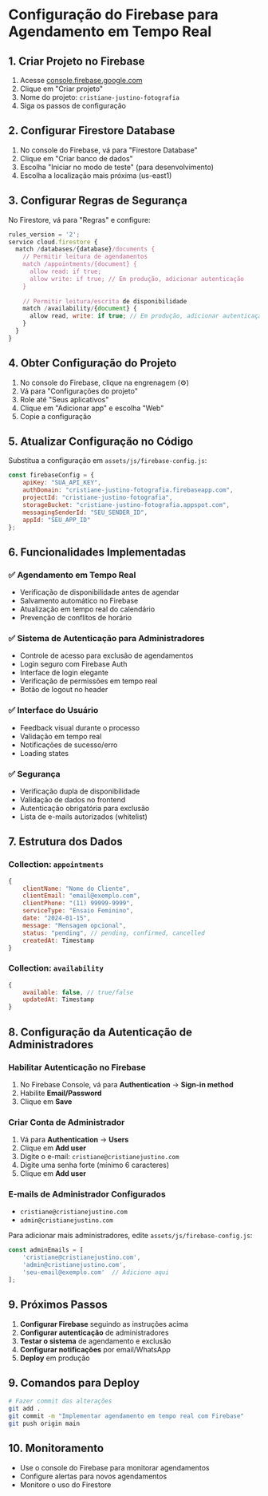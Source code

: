 # Configuração do Firebase para Agendamento em Tempo Real

## 1. Criar Projeto no Firebase

1. Acesse [console.firebase.google.com](https://console.firebase.google.com)
2. Clique em "Criar projeto"
3. Nome do projeto: `cristiane-justino-fotografia`
4. Siga os passos de configuração

## 2. Configurar Firestore Database

1. No console do Firebase, vá para "Firestore Database"
2. Clique em "Criar banco de dados"
3. Escolha "Iniciar no modo de teste" (para desenvolvimento)
4. Escolha a localização mais próxima (us-east1)

## 3. Configurar Regras de Segurança

No Firestore, vá para "Regras" e configure:

```javascript
rules_version = '2';
service cloud.firestore {
  match /databases/{database}/documents {
    // Permitir leitura de agendamentos
    match /appointments/{document} {
      allow read: if true;
      allow write: if true; // Em produção, adicionar autenticação
    }
    
    // Permitir leitura/escrita de disponibilidade
    match /availability/{document} {
      allow read, write: if true; // Em produção, adicionar autenticação
    }
  }
}
```

## 4. Obter Configuração do Projeto

1. No console do Firebase, clique na engrenagem (⚙️)
2. Vá para "Configurações do projeto"
3. Role até "Seus aplicativos"
4. Clique em "Adicionar app" e escolha "Web"
5. Copie a configuração

## 5. Atualizar Configuração no Código

Substitua a configuração em `assets/js/firebase-config.js`:

```javascript
const firebaseConfig = {
    apiKey: "SUA_API_KEY",
    authDomain: "cristiane-justino-fotografia.firebaseapp.com",
    projectId: "cristiane-justino-fotografia",
    storageBucket: "cristiane-justino-fotografia.appspot.com",
    messagingSenderId: "SEU_SENDER_ID",
    appId: "SEU_APP_ID"
};
```

## 6. Funcionalidades Implementadas

### ✅ Agendamento em Tempo Real
- Verificação de disponibilidade antes de agendar
- Salvamento automático no Firebase
- Atualização em tempo real do calendário
- Prevenção de conflitos de horário

### ✅ Sistema de Autenticação para Administradores
- Controle de acesso para exclusão de agendamentos
- Login seguro com Firebase Auth
- Interface de login elegante
- Verificação de permissões em tempo real
- Botão de logout no header

### ✅ Interface do Usuário
- Feedback visual durante o processo
- Validação em tempo real
- Notificações de sucesso/erro
- Loading states

### ✅ Segurança
- Verificação dupla de disponibilidade
- Validação de dados no frontend
- Autenticação obrigatória para exclusão
- Lista de e-mails autorizados (whitelist)

## 7. Estrutura dos Dados

### Collection: `appointments`
```javascript
{
    clientName: "Nome do Cliente",
    clientEmail: "email@exemplo.com",
    clientPhone: "(11) 99999-9999",
    serviceType: "Ensaio Feminino",
    date: "2024-01-15",
    message: "Mensagem opcional",
    status: "pending", // pending, confirmed, cancelled
    createdAt: Timestamp
}
```

### Collection: `availability`
```javascript
{
    available: false, // true/false
    updatedAt: Timestamp
}
```

## 8. Configuração da Autenticação de Administradores

### Habilitar Autenticação no Firebase
1. No Firebase Console, vá para **Authentication** → **Sign-in method**
2. Habilite **Email/Password**
3. Clique em **Save**

### Criar Conta de Administrador
1. Vá para **Authentication** → **Users**
2. Clique em **Add user**
3. Digite o e-mail: `cristiane@cristianejustino.com`
4. Digite uma senha forte (mínimo 6 caracteres)
5. Clique em **Add user**

### E-mails de Administrador Configurados
- `cristiane@cristianejustino.com`
- `admin@cristianejustino.com`

Para adicionar mais administradores, edite `assets/js/firebase-config.js`:
```javascript
const adminEmails = [
    'cristiane@cristianejustino.com',
    'admin@cristianejustino.com',
    'seu-email@exemplo.com'  // Adicione aqui
];
```

## 9. Próximos Passos

1. **Configurar Firebase** seguindo as instruções acima
2. **Configurar autenticação** de administradores
3. **Testar o sistema** de agendamento e exclusão
4. **Configurar notificações** por email/WhatsApp
5. **Deploy** em produção

## 9. Comandos para Deploy

```bash
# Fazer commit das alterações
git add .
git commit -m "Implementar agendamento em tempo real com Firebase"
git push origin main
```

## 10. Monitoramento

- Use o console do Firebase para monitorar agendamentos
- Configure alertas para novos agendamentos
- Monitore o uso do Firestore 
